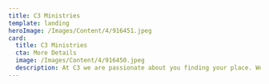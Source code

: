 ```yaml
---
title: C3 Ministries
template: landing
heroImage: /Images/Content/4/916451.jpeg
card:
  title: C3 Ministries
  cta: More Details
  image: /Images/Content/4/916450.jpeg
  description: At C3 we are passionate about you finding your place. We have dedicated ministries for men and women to help you achieve just that.
---
```

